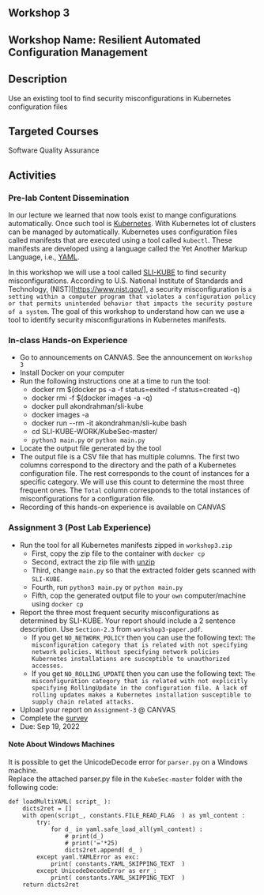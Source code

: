 ## Workshop 3 

## Workshop Name: Resilient Automated Configuration Management 

## Description 

Use an existing tool to find security misconfigurations in Kubernetes configuration files 

## Targeted Courses 

Software Quality Assurance 

## Activities 

### Pre-lab Content Dissemination 

In our lecture we learned that now tools exist to mange configurations automatically. Once such tool is [Kubernetes](https://kubernetes.io/). With Kubernetes lot of clusters can be managed by automatically. Kubernetes uses configuration files called manifests that are executed using a tool called `kubectl`. These manifests are developed using a language called the Yet Another Markup Language, i.e., [YAML](https://yaml.org/). 

In this workshop we will use a tool called [SLI-KUBE](https://hub.docker.com/repository/docker/akondrahman/sli-kube) to find security misconfigurations. According to U.S. National Institute of Standards and Technology, (NIST)[https://www.nist.gov/], a security misconfiguration is `a setting within a computer program that violates a configuration policy or that permits unintended behavior that impacts the security posture of a system`. The goal of this workshop to understand how can we use a tool to identify security misconfigurations in Kubernetes manifests.  



### In-class Hands-on Experience 

- Go to announcements on CANVAS. See the announcement on `Workshop 3`
- Install Docker on your computer 
- Run the following instructions one at a time to run the tool: 
  - docker rm $(docker ps -a -f status=exited -f status=created -q) 
  - docker rmi -f $(docker images -a -q) 
  - docker pull akondrahman/sli-kube 
  - docker images -a 
  - docker run --rm -it akondrahman/sli-kube bash 
  - cd SLI-KUBE-WORK/KubeSec-master/ 
  - `python3 main.py` or `python main.py`  
- Locate the output file generated by the tool 
- The output file is a CSV file that has multiple columns. The first two columns correspond to the directory and the path of a Kubernetes configuration file. The rest corresponds to the count of instances for a specific category. We will use this count to determine the most three frequent ones. The `Total` column corresponds to the total instances of misconfigurations for a configuration file.  
- Recording of this hands-on experience is available on CANVAS 

### Assignment 3 (Post Lab Experience) 
- Run the tool for all Kubernetes manifests zipped in `workshop3.zip` 
  - First, copy the zip file to the container with `docker cp` 
  - Second, extract the zip file with [unzip](https://linuxize.com/post/how-to-unzip-files-in-linux/) 
  - Third, change `main.py` so that the extracted folder gets scanned with `SLI-KUBE`. 
  - Fourth, run `python3 main.py` or `python main.py`  
  - Fifth, cop the generated output file to your `own` computer/machine using `docker cp`  
- Report the three most frequent security misconfigurations as determined by SLI-KUBE. Your report should include a 2 sentence description. Use `Section-2.3` from `workshop3-paper.pdf`. 
    - If you get `NO_NETWORK_POLICY` then you can use the following text: `The misconfiguration category that is related with not specifying network policies. Without specifying network policies Kubernetes installations are susceptible to unauthorized accesses.`
    - If you get `NO_ROLLING_UPDATE` then you can use the following text: `The misconfiguration category that is related with not explicitly specifying RollingUpdate in the configuration file. A lack of rolling updates makes a Kubernetes installation susceptible to supply chain related attacks.`     
- Upload your report on `Assignment-3` @ CANVAS 
- Complete the [survey](https://auburn.qualtrics.com/jfe/form/SV_ekBpwjd4TkT1tpc)
- Due: Sep 19, 2022

#### Note About Windows Machines

It is possible to get the UnicodeDecode error for `parser.py` on a Windows machine.  
Replace the attached parser.py file in the `KubeSec-master` folder with the following code:
```
def loadMultiYAML( script_ ):
    dicts2ret = []
    with open(script_, constants.FILE_READ_FLAG  ) as yml_content :
        try:
            for d_ in yaml.safe_load_all(yml_content) :
                # print(d_)
                # print('='*25)
                dicts2ret.append( d_ )
        except yaml.YAMLError as exc:
            print( constants.YAML_SKIPPING_TEXT  )   
        except UnicodeDecodeError as err_:
            print( constants.YAML_SKIPPING_TEXT  )   
    return dicts2ret  
```